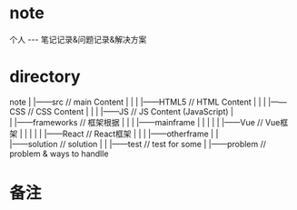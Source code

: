 # note
个人 ---  笔记记录&amp;问题记录&amp;解决方案

# directory
note
    |
    |——src // main Content
    |   |
    |   |——HTML5 // HTML Content 
    |   |
    |   |——CSS // CSS Content
    |   |
    |   |——JS // JS Content (JavaScript)
    |   
    |
    |——frameworks // 框架根据
    |   |
    |   |——mainframe 
    |   |   |
    |   |   |——Vue // Vue框架
    |   |   |
    |   |   |——React // React框架
    |   |
    |   |——otherframe
    |
    |   
    |——solution // solution
    |
    |
    |——test // test for some
    |
    |——problem // problem & ways to handlle

# 备注